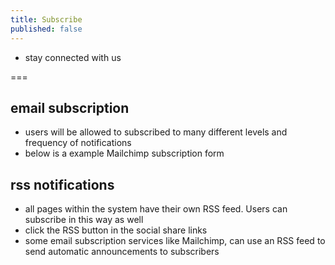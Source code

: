 ```yaml
---
title: Subscribe
published: false
---
```


- stay connected with us

===

## email subscription
- users will be allowed to subscribed to many different levels and frequency of notifications
- below is a example Mailchimp subscription form

## rss notifications
- all pages within the system have their own RSS feed. Users can subscribe in this way as well
- click the RSS button in the social share links
- some email subscription services like Mailchimp, can use an RSS feed to send automatic announcements to subscribers

